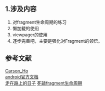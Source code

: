 ## 1.涉及内容
1. 对fragment生命周期的练习 
2. 懒加载的使用 
3. viewpager的使用 
4. 逐步完善吧，主要是强化对Fragment的领悟。
## 参考文献
[Carson_Ho](https://blog.csdn.net/carson_ho/article/details/51588609 )  
[android官方文档](https://developer.android.google.cn/reference/android/app/FragmentTransaction)   
[走在路上的日子](https://www.jianshu.com/p/d38e9f7c7c26) 
[死磕fragment生命周期](https://blog.csdn.net/MeloDev/article/details/53406019#comments)
